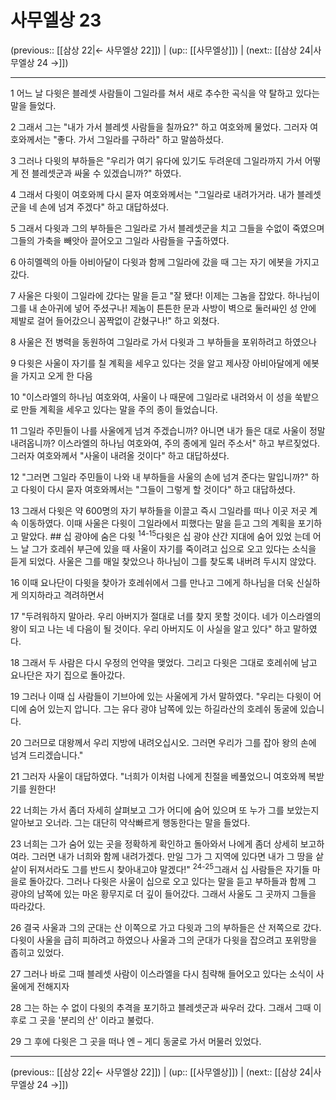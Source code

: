 # 사무엘상 23

(previous:: [[삼상 22|← 사무엘상 22]]) | (up:: [[사무엘상]]) | (next:: [[삼상 24|사무엘상 24 →]])

***




1 
어느 날 다윗은 블레셋 사람들이 그일라를 쳐서 새로 추수한 곡식을 약 탈하고 있다는 말을 들었다. 



2 
그래서 그는 "내가 가서 블레셋 사람들을 칠까요?" 하고 여호와께 물었다. 그러자 여호와께서는 "좋다. 가서 그일라를 구하라" 하고 말씀하셨다. 



3 
그러나 다윗의 부하들은 "우리가 여기 유다에 있기도 두려운데 그일라까지 가서 어떻게 전 블레셋군과 싸울 수 있겠습니까?" 하였다. 



4 
그래서 다윗이 여호와께 다시 묻자 여호와께서는 "그일라로 내려가거라. 내가 블레셋군을 네 손에 넘겨 주겠다" 하고 대답하셨다. 



5 
그래서 다윗과 그의 부하들은 그일라로 가서 블레셋군을 치고 그들을 수없이 죽였으며 그들의 가축을 빼앗아 끌어오고 그일라 사람들을 구출하였다. 



6 
아히멜렉의 아들 아비아달이 다윗과 함께 그일라에 갔을 때 그는 자기 에봇을 가지고 갔다. 



7 
사울은 다윗이 그일라에 갔다는 말을 듣고 "잘 됐다! 이제는 그놈을 잡았다. 하나님이 그를 내 손아귀에 넣어 주셨구나! 제놈이 튼튼한 문과 사방이 벽으로 둘러싸인 성 안에 제발로 걸어 들어갔으니 꼼짝없이 갇혔구나!" 하고 외쳤다. 



8 
사울은 전 병력을 동원하여 그일라로 가서 다윗과 그 부하들을 포위하려고 하였으나 



9 
다윗은 사울이 자기를 칠 계획을 세우고 있다는 것을 알고 제사장 아비아달에게 에봇을 가지고 오게 한 다음 



10 
"이스라엘의 하나님 여호와여, 사울이 나 때문에 그일라로 내려와서 이 성을 쑥밭으로 만들 계획을 세우고 있다는 말을 주의 종이 들었습니다. 



11 
그일라 주민들이 나를 사울에게 넘겨 주겠습니까? 아니면 내가 들은 대로 사울이 정말 내려옵니까? 이스라엘의 하나님 여호와여, 주의 종에게 일러 주소서" 하고 부르짖었다. 그러자 여호와께서 "사울이 내려올 것이다" 하고 대답하셨다. 



12 
"그러면 그일라 주민들이 나와 내 부하들을 사울의 손에 넘겨 준다는 말입니까?" 하고 다윗이 다시 묻자 여호와께서는 "그들이 그렇게 할 것이다" 하고 대답하셨다. 



13 
그래서 다윗은 약 600명의 자기 부하들을 이끌고 즉시 그일라를 떠나 이곳 저곳 계속 이동하였다. 이때 사울은 다윗이 그일라에서 피했다는 말을 듣고 그의 계획을 포기하고 말았다. ## 십 광야에 숨은 다윗 <sup class="versenum">14-15</sup>다윗은 십 광야 산간 지대에 숨어 있었 는데 어느 날 그가 호레쉬 부근에 있을 때 사울이 자기를 죽이려고 십으로 오고 있다는 소식을 듣게 되었다. 사울은 그를 매일 찾았으나 하나님이 그를 찾도록 내버려 두시지 않았다. 



16 
이때 요나단이 다윗을 찾아가 호레쉬에서 그를 만나고 그에게 하나님을 더욱 신실하게 의지하라고 격려하면서 



17 
"두려워하지 말아라. 우리 아버지가 절대로 너를 찾지 못할 것이다. 네가 이스라엘의 왕이 되고 나는 네 다음이 될 것이다. 우리 아버지도 이 사실을 알고 있다" 하고 말하였다. 



18 
그래서 두 사람은 다시 우정의 언약을 맺었다. 그리고 다윗은 그대로 호레쉬에 남고 요나단은 자기 집으로 돌아갔다. 



19 
그러나 이때 십 사람들이 기브아에 있는 사울에게 가서 말하였다. "우리는 다윗이 어디에 숨어 있는지 압니다. 그는 유다 광야 남쪽에 있는 하길라산의 호레쉬 동굴에 있습니다. 



20 
그러므로 대왕께서 우리 지방에 내려오십시오. 그러면 우리가 그를 잡아 왕의 손에 넘겨 드리겠습니다." 



21 
그러자 사울이 대답하였다. "너희가 이처럼 나에게 친절을 베풀었으니 여호와께 복받기를 원한다! 



22 
너희는 가서 좀더 자세히 살펴보고 그가 어디에 숨어 있으며 또 누가 그를 보았는지 알아보고 오너라. 그는 대단히 약삭빠르게 행동한다는 말을 들었다. 



23 
너희는 그가 숨어 있는 곳을 정확하게 확인하고 돌아와서 나에게 좀더 상세히 보고하여라. 그러면 내가 너희와 함께 내려가겠다. 만일 그가 그 지역에 있다면 내가 그 땅을 샅샅이 뒤져서라도 그를 반드시 찾아내고야 말겠다!" <sup class="versenum">24-25</sup>그래서 십 사람들은 자기들 마을로 돌아갔다. 그러나 다윗은 사울이 십으로 오고 있다는 말을 듣고 부하들과 함께 그 광야의 남쪽에 있는 마온 황무지로 더 깊이 들어갔다. 그래서 사울도 그 곳까지 그들을 따라갔다. 



26 
결국 사울과 그의 군대는 산 이쪽으로 가고 다윗과 그의 부하들은 산 저쪽으로 갔다. 다윗이 사울을 급히 피하려고 하였으나 사울과 그의 군대가 다윗을 잡으려고 포위망을 좁히고 있었다. 



27 
그러나 바로 그때 블레셋 사람이 이스라엘을 다시 침략해 들어오고 있다는 소식이 사울에게 전해지자 



28 
그는 하는 수 없이 다윗의 추격을 포기하고 블레셋군과 싸우러 갔다. 그래서 그때 이후로 그 곳을 '분리의 산' 이라고 불렀다. 



29 
그 후에 다윗은 그 곳을 떠나 엔 – 게디 동굴로 가서 머물러 있었다.

***

(previous:: [[삼상 22|← 사무엘상 22]]) | (up:: [[사무엘상]]) | (next:: [[삼상 24|사무엘상 24 →]])
